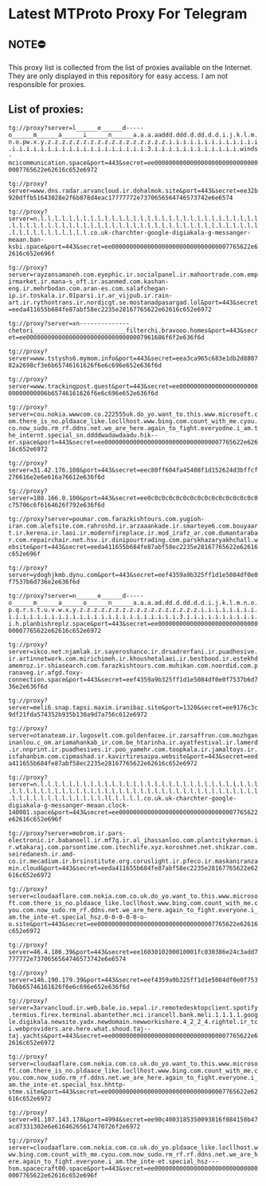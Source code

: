 # Latest MTProto Proxy For Telegram

## NOTE⛔

This proxy list is collected from the list of proxies available on the Internet. They are only displayed in this repository for easy access. I am not responsible for proxies.

## List of proxies:

`tg://proxy?server=l______e______d-----o______m______a______i______n______a.a.a.aaddd.ddd.d.dd.d.d.i.j.k.l.m.n.o.pw.x.y.z.z.z.z.z.z.z.z.z.z.z.z.z.z.z.z.z.i.i.i.i.i.i.i.i.i.i.i.i.i.i.i.i.i.i.i.i.i.i.i.i.i.i.i.i.i.i.i.i.3.i.i.i.i.i.i.i.i.i.i.i.i.winds-mcicommunication.space&port=443&secret=ee000000000000000000000000000000007765622e62616c652e6972`

`tg://proxy?server=www.dns.radar.arvancloud.ir.dohalmok.site&port=443&secret=ee32b920dffb51643028e2f6b878d4eac17777772e7370656564746573742e6e6574`

`tg://proxy?server=n.l.l.l.l.l.l.l.l.l.l.l.l.l.l.l.l.l.l.l.l.l.l.l.l.l.l.l.l.l.l.l.l.l.l.l.l.l.l.l.l.l.l.l.l.l.l.l.l.l.l.l.l.l.l.l.l.l.l.l.l.l.l.l.l.l.l.l.l.l.l.l.l.l.l.l.l.l.co.uk-charchter-google-digiakala-g-messanger-meaan.ban-ksbi.space&port=443&secret=ee000000000000000000000000000000007765622e62616c652e696f`

`tg://proxy?server=rayzansamaneh.com.eyephic.ir.socialpanel.ir.mahoortrade.com.empirmarket.ir.mana-s_oft.ir.asanmed.com.kashan-eng.ir.mehrbodan.com.aran-es.com.salafchegan-ip.ir.toskala.ir.01parsi.ir.ar_vijpub.ir.rain-art.ir.rythontrans.ir.nordicgt.se.mostanadpasargad.lol&port=443&secret=eeda411655b684fe87abf58ec2235e28167765622e62616c652e6972`

`tg://proxy?server=xn--------------chetori__________________________filterchi.bravooo.homes&port=443&secret=ee000000000000000000000000000000007961686f6f2e636f6d`

`tg://proxy?server=www.tstyshs6.mymom.info&port=443&secret=eea3ca965c683e1db2d880782a2698cf3e6b65746161626f6e6c696e652e636f6d`

`tg://proxy?server=www.trackingpost.quest&port=443&secret=ee000000000000000000000000000000006b65746161626f6e6c696e652e636f6d`

`tg://proxy?server=cou.nokia.wwwcom.co.222555uk.do_yo.want_to.this.www.microsoft.com.there_is_no.pldaace_like.locllhost.www.bing.com.count_with_me.cyou.co.now_sudo.rm_rf.ddns.net.we_are_here.again_to_fight.everyodne.i_am.the_internt.special_sn.ddddwadawdaadu.hik--er.space&port=443&secret=ee000000000000000000000000000000007765622e62616c652e6972`

`tg://proxy?server=31.42.176.108&port=443&secret=eec80ff604fa45408f1d152624d3bffcf276616e2e6e616a76612e636f6d`

`tg://proxy?server=188.166.0.100&port=443&secret=ee0c0c0c0c0c0c0c0c0c0c0c0c0c0c0c0c75706c6f6164626f792e636f6d`

`tg://proxy?server=poumar.com.farazkishtours.com.yugioh-iran.com.alefsite.com.rahroshd.ir.arzaaankade.ir.smarteye6.com.bouyaart.ir.kerena.ir.laoi.ir.modernfireplace.ir.mod_irafz_ar.com.dumantarabar.com.repairchair.net.hsv.ir.dinipourtrading.com.parskhazaryakhchall.website&port=443&secret=eeda411655b684fe87abf58ec2235e28167765622e62616c652e696f`

`tg://proxy?server=ydoghjkmb.dynu.com&port=443&secret=eef4359a9b325ff1d1e5084df0e0f7537b6d736e2e636f6d`

`tg://proxy?server=n______e______d-----o______m______a______o______n______a.a.a.ad.dd.d.dd.d.d.i.j.k.l.m.n.o.p.q.r.s.t.u.v.w.x.y.z.z.z.z.z.z.z.z.z.z.z.z.z.z.z.z.z.i.i.i.i.i.i.i.i.i.i.i.i.i.i.i.i.i.i.i.i.i.i.i.i.i.i.i.i.i.i.i.i.3.i.i.i.i.i.i.i.i.i.i.i.h.planbishreplz.space&port=443&secret=ee000000000000000000000000000000007765622e62616c652e6972`

`tg://proxy?server=ikco.net.njamlak.ir.sayeroshanco.ir.drsadrerfani.ir.puadhesive.ir.artinnetwork.com.mirichimeh.ir.khoushetalaei.ir.bestbood.ir.estekhdamemroz.ir.shiasearch.com.farazkishtours.com.muhikan.com.noordid.com.pranaveg.ir.afgd.foxy-connection.space&port=443&secret=eef4359a9b325ff1d1e5084df0e0f7537b6d736e2e636f6d`

`tg://proxy?server=meli6.snap.tapsi.maxim.iranibaz.site&port=1320&secret=ee9176c3c9df21fda574352b935b130a9d7a756c612e6972`

`tg://proxy?server=otanateam.ir.logoselt.com.goldenfacee.ir.zarsaffron.com.mozhganinanlou.c_om.ariamahankab_ir.com.be_htarinha.ir.ayatfestival.ir.lamerd.ir.nnprint.ir.puadhesives.ir.poo_yamehr.com.toopkala.ir.jamaltoys.ir.isfahanbim.com.cipmashad.ir.kavirtiresaipa.website&port=443&secret=eeda411655b684fe87abf58ec2235e28167765622e62616c652e6972`

`tg://proxy?server=n.l.l.l.l.l.l.l.l.l.l.l.l.l.l.l.l.l.l.l.l.l.l.l.l.l.l.l.l.l.l.l.l.l.l.l.l.l.l.l.l.l.l.l.l.l.l.l.l.l.l.l.l.l.l.l.l.l.l.l.l.l.l.l.l.l.l.l.l.l.l.l.l.l.l.l.l.l.l.l.ll.l.l.l.l.co.uk.uk-charchter-google-digiakala-g-messanger-meaan.clock-140001.space&port=443&secret=ee000000000000000000000000000000007765622e62616c652e696f`

`tg://proxy?server=mobrom.ir.pars-electronic.ir.babanoell.ir.mf7q.ir.al_ihassanloo.com.plantcitykerman.ir.wtakaraj.com.parsontime.com.itechlife.xyz.koroshnet.net.shikzar.com.seiredanesh.ir.amd-co.ir.mecadium.ir.brsinstitute.org.coruslight.ir.pfeco.ir.maskaniranzamin.cloud&port=443&secret=eeda411655b684fe87abf58ec2235e28167765622e62616c652e6972`

`tg://proxy?server=cloudaaflare.com.nokia.com.co.uk.do_yo.want_to.this.www.microsoft.com.there_is_no.pldaace_like.locllhost.www.bing.com.count_with_me.cyou.com.now_sudo.rm_rf.ddns.net.we_are_here.again_to_fight.everyone.i_am.the_inte-et.special_hsz.0-0-0-0-0-o-o.site&port=443&secret=ee000000000000000000000000000000007765622e62616c652e6972`

`tg://proxy?server=46.4.186.39&port=443&secret=ee1603010200010001fc030386e24c3add7777772e7370656564746573742e6e6574`

`tg://proxy?server=146.190.179.39&port=443&secret=eef4359a9b325ff1d1e5084df0e0f7537b6b65746161626f6e6c696e652e636f6d`

`tg://proxy?server=3arvancloud.ir.web.bale.io.sepal.ir.remotedesktopclient.spotify.termius.firex.terminal.abantether.mci.irancell.bank.meli.1.1.1.1.google.digikala.newsite.yadx.newdomain.newworkishere.4_2_2_4.rightel.ir_tci.webproviders.are.here.what.shoud.taj--taj.yachts&port=443&secret=ee000000000000000000000000000000007765622e62616c652e6972`

`tg://proxy?server=cloudaaflare.com.nokia.com.co.uk.do_yo.want_to.this.www.microsoft.com.there_is_no.pldaace_like.locllhost.www.bing.com.count_with_me.cyou.com.now_sudo.rm_rf.ddns.net.we_are_here.again_to_fight.everyone.i_am.the_inte-et.special_hsx.hhttp-stme.site&port=443&secret=ee000000000000000000000000000000007765622e62616c652e6972`

`tg://proxy?server=91.107.143.178&port=4994&secret=ee90c4003185350093816f084150b47acd7331302e6e61646265617470726f2e6972`

`tg://proxy?server=cloudaaflare.com.nokia.com.co.uk.do_yo.pldaace_like.locllhost.www.bing.com.count_with_me.cyou.com.now_sudo.rm_rf.rf.ddns.net.we_are_here.again_to_fight.everyone.i_am.the_inte-et.special_hsz---hsm.spacecraft00.space&port=443&secret=ee000000000000000000000000000000007765622e62616c652e696f`

